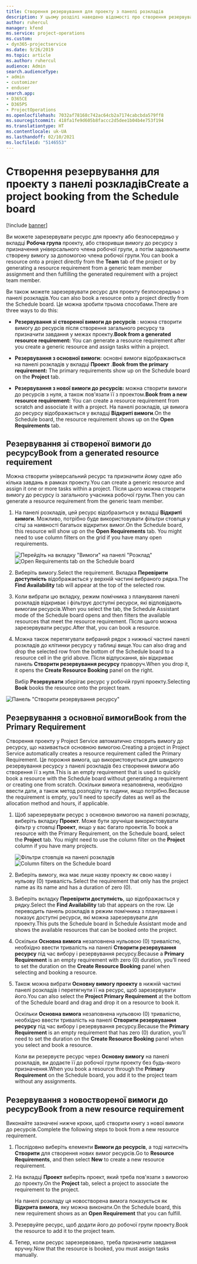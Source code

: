 ```yaml
---
title: Створення резервування для проекту з панелі розкладів
description: У цьому розділі наведено відомості про створення резервування проекту з дошки розкладів.
author: ruhercul
manager: kfend
ms.service: project-operations
ms.custom:
- dyn365-projectservice
ms.date: 9/26/2019
ms.topic: article
ms.author: ruhercul
audience: Admin
search.audienceType:
- admin
- customizer
- enduser
search.app:
- D365CE
- D365PS
- ProjectOperations
ms.openlocfilehash: 7032af78168c742ac64cb2a7174cabcbda579ff8
ms.sourcegitcommit: 418fa1fe9d605b8faccc2d5dee1b04b4e753f194
ms.translationtype: HT
ms.contentlocale: uk-UA
ms.lasthandoff: 02/10/2021
ms.locfileid: "5146553"
---
```

# <a name="create-a-project-booking-from-the-schedule-board"></a><span data-ttu-id="c7485-103">Створення резервування для проекту з панелі розкладів</span><span class="sxs-lookup"><span data-stu-id="c7485-103">Create a project booking from the Schedule board</span></span>

[!include [banner](../includes/psa-now-project-operations.md)]

<span data-ttu-id="c7485-104">Ви можете зарезервувати ресурс для проекту або безпосередньо у вкладці **Робоча група** проекту, або створивши вимогу до ресурсу з призначення універсального члена робочої групи, а потім задовольнити створену вимогу за допомогою члена робочої групи.</span><span class="sxs-lookup"><span data-stu-id="c7485-104">You can book a resource onto a project directly from the **Team** tab of the project or by generating a resource requirement from a generic team member assignment and then fulfilling the generated requirement with a project team member.</span></span>

<span data-ttu-id="c7485-105">Ви також можете зарезервувати ресурс для проекту безпосередньо з панелі розкладів.</span><span class="sxs-lookup"><span data-stu-id="c7485-105">You can also book a resource onto a project directly from the Schedule board.</span></span> <span data-ttu-id="c7485-106">Це можна зробити трьома способами.</span><span class="sxs-lookup"><span data-stu-id="c7485-106">There are three ways to do this:</span></span>

- <span data-ttu-id="c7485-107">**Резервування зі створеної вимоги до ресурсів** : можна створити вимогу до ресурсів після створення загального ресурсу та призначити завдання у межах проекту.</span><span class="sxs-lookup"><span data-stu-id="c7485-107">**Book from a generated resource requirement:** You can generate a resource requirement after you create a generic resource and assign tasks within a project.</span></span>

- <span data-ttu-id="c7485-108">**Резервування з основної вимоги:** основні вимоги відображаються на панелі розкладів у вкладці **Проект** .</span><span class="sxs-lookup"><span data-stu-id="c7485-108">**Book from the primary requirement:** The primary requirements show up on the Schedule board on the **Project** tab.</span></span> 

- <span data-ttu-id="c7485-109">**Резервування з нової вимоги до ресурсів:** можна створити вимоги до ресурсів з нуля, а також пов'язати її з проектом.</span><span class="sxs-lookup"><span data-stu-id="c7485-109">**Book from a new resource requirement:** You can create a resource requirement from scratch and associate it with a project.</span></span> <span data-ttu-id="c7485-110">На панелі розкладів, ця вимога до ресурсу відображається у вкладці **Відкриті вимоги**.</span><span class="sxs-lookup"><span data-stu-id="c7485-110">On the Schedule board, the resource requirement shows up on the **Open Requirements** tab.</span></span>

## <a name="book-from-a-generated-resource-requirement"></a><span data-ttu-id="c7485-111">Резервування зі створеної вимоги до ресурсу</span><span class="sxs-lookup"><span data-stu-id="c7485-111">Book from a generated resource requirement</span></span>

<span data-ttu-id="c7485-112">Можна створити універсальний ресурс та призначити йому одне або кілька завдань в рамках проекту.</span><span class="sxs-lookup"><span data-stu-id="c7485-112">You can create a generic resource and assign it one or more tasks within a project.</span></span> <span data-ttu-id="c7485-113">Після цього можна створити вимогу до ресурсу із загального учасника робочої групи.</span><span class="sxs-lookup"><span data-stu-id="c7485-113">Then you can generate a resource requirement from the generic team member.</span></span> 

1.  <span data-ttu-id="c7485-114">На панелі розкладів, цей ресурс відобразиться у вкладці **Відкриті вимоги**. Можливо, потрібно буде використовувати фільтри стовпця у сітці за наявності багатьох відкритих вимог.</span><span class="sxs-lookup"><span data-stu-id="c7485-114">On the Schedule board, this resource will show up on the **Open Requirements** tab. You might need to use column filters on the grid if you have many open requirements.</span></span> 

    <span data-ttu-id="c7485-115">![Перейдіть на вкладку "Вимоги" на панелі "Розклад"](media/FAQ-Project-Booking-Schedule-Board-1.png "Знімок екрана з таблиці резервувань та призначень")</span><span class="sxs-lookup"><span data-stu-id="c7485-115">![Open Requirements tab on the Schedule board](media/FAQ-Project-Booking-Schedule-Board-1.png "Screenshot of bookings and assignments table")</span></span>

2. <span data-ttu-id="c7485-116">Виберіть вимогу.</span><span class="sxs-lookup"><span data-stu-id="c7485-116">Select the requirement.</span></span> <span data-ttu-id="c7485-117">Вкладка **Перевірити доступність** відображається у верхній частині вибраного рядка.</span><span class="sxs-lookup"><span data-stu-id="c7485-117">The **Find Availability** tab will appear at the top of the selected row.</span></span>
 
3. <span data-ttu-id="c7485-118">Коли вибрати цю вкладку, режим помічника з планування панелі розкладів відкриває і фільтрує доступні ресурси, які відповідають вимогам ресурсів.</span><span class="sxs-lookup"><span data-stu-id="c7485-118">When you select the tab, the Schedule Assistant mode of the Schedule board opens and then filters the available resources that meet the resource requirement.</span></span> <span data-ttu-id="c7485-119">Після цього можна зарезервувати ресурс.</span><span class="sxs-lookup"><span data-stu-id="c7485-119">After that, you can book a resource.</span></span>

4. <span data-ttu-id="c7485-120">Можна також перетягувати вибраний рядок з нижньої частині панелі розкладів до клітинки ресурсу у таблиці вище.</span><span class="sxs-lookup"><span data-stu-id="c7485-120">You can also drag and drop the selected row from the bottom of the Schedule board to a resource cell in the grid above.</span></span> <span data-ttu-id="c7485-121">Після відпускання, він відкриває панель **Створити резервування ресурсу** праворуч.</span><span class="sxs-lookup"><span data-stu-id="c7485-121">When you drop it, it opens the **Create Resource Booking** panel on the right.</span></span>

    <span data-ttu-id="c7485-122">Вибір **Резервувати** зберігає ресурс у робочій групі проекту.</span><span class="sxs-lookup"><span data-stu-id="c7485-122">Selecting **Book** books the resource onto the project team.</span></span>

![Панель "Створити резервування ресурсу"](media/FAQ-Project-Booking-Schedule-Board-6.png "")
 

## <a name="book-from-the-primary-requirement"></a><span data-ttu-id="c7485-124">Резервування з основної вимоги</span><span class="sxs-lookup"><span data-stu-id="c7485-124">Book from the Primary Requirement</span></span>

<span data-ttu-id="c7485-125">Створення проекту у Project Service автоматично створить вимогу до ресурсу, що називається основною вимогою.</span><span class="sxs-lookup"><span data-stu-id="c7485-125">Creating a project in Project Service automatically creates a resource requirement called the Primary Requirement.</span></span> <span data-ttu-id="c7485-126">Це порожня вимога, що використовується для швидкого резервування ресурсу з панелі розкладів без створення вимоги або створення її з нуля.</span><span class="sxs-lookup"><span data-stu-id="c7485-126">This is an empty requirement that is used to quickly book a resource with the Schedule board without generating a requirement or creating one from scratch.</span></span> <span data-ttu-id="c7485-127">Оскільки вимога незаповнена, необхідно ввести дати, а також метод розподілу та години, якщо потрібно.</span><span class="sxs-lookup"><span data-stu-id="c7485-127">Because the requirement is empty, you’ll need to specify dates as well as the allocation method and hours, if applicable.</span></span> 

1. <span data-ttu-id="c7485-128">Щоб зарезервувати ресурс з основною вимогою на панелі розкладу, виберіть вкладку **Проект**. Може бути зручніше використовувати фільтр у стовпці **Проект**, якщо у вас багато проектів.</span><span class="sxs-lookup"><span data-stu-id="c7485-128">To book a resource with the Primary Requirement, on the Schedule board, select the **Project** tab. You might need to use the column filter on the **Project** column if you have many projects.</span></span>

   <span data-ttu-id="c7485-129">![Фільтри стовпців на панелі розкладів](media/FAQ-Project-Booking-Schedule-Board-2.png "Знімок екрана з таблиці резервувань та призначень")</span><span class="sxs-lookup"><span data-stu-id="c7485-129">![Column filters on the Schedule board](media/FAQ-Project-Booking-Schedule-Board-2.png "Screenshot of bookings and assignments table")</span></span>

2. <span data-ttu-id="c7485-130">Виберіть вимогу, яка має лише назву проекту як свою назву і нульову (0) тривалість.</span><span class="sxs-lookup"><span data-stu-id="c7485-130">Select the requirement that only has the project name as its name and has a duration of zero (0).</span></span>

3. <span data-ttu-id="c7485-131">Виберіть вкладку **Перевірити доступність**, що відображається у рядку.</span><span class="sxs-lookup"><span data-stu-id="c7485-131">Select the **Find Availability** tab that appears on the row.</span></span> <span data-ttu-id="c7485-132">Це переводить панель розкладів в режим помічника з планування і показує доступні ресурси, які можна зарезервувати для проекту.</span><span class="sxs-lookup"><span data-stu-id="c7485-132">This puts the Schedule board in Schedule Assistant mode and shows the available resources that can be booked onto the project.</span></span>

4. <span data-ttu-id="c7485-133">Оскільки **Основна вимога** незаповнена нульовою (0) тривалістю, необхідно ввести тривалість на панелі **Створити резервування ресурсу** під час вибору і резервування ресурсу.</span><span class="sxs-lookup"><span data-stu-id="c7485-133">Because a **Primary Requirement** is an empty requirement with zero (0) duration, you’ll need to set the duration on the **Create Resource Booking** panel when selecting and booking a resource.</span></span>

5. <span data-ttu-id="c7485-134">Також можна вибрати **Основну вимогу проекту** в нижній частині панелі розкладів і перетягнути її на ресурс, щоб зарезервувати його.</span><span class="sxs-lookup"><span data-stu-id="c7485-134">You can also select the **Project Primary Requirement** at the bottom of the Schedule board and drag and drop it on a resource to book it.</span></span>
 
    <span data-ttu-id="c7485-135">Оскільки **Основна вимога** незаповнена нульовою (0) тривалістю, необхідно ввести тривалість на панелі **Створити резервування ресурсу** під час вибору і резервування ресурсу.</span><span class="sxs-lookup"><span data-stu-id="c7485-135">Because the **Primary Requirement** is an empty requirement that has zero (0) duration, you’ll need to set the duration on the **Create Resource Booking** panel when you select and book a resource.</span></span>
 
    <span data-ttu-id="c7485-136">Коли ви резервуєте ресурс через **Основну вимогу** на панелі розкладів, ви додаєте її до робочої групи проекту без будь-якого призначення.</span><span class="sxs-lookup"><span data-stu-id="c7485-136">When you book a resource through the **Primary Requirement** on the Schedule board, you add it to the project team without any assignments.</span></span>
 
## <a name="book-from-a-new-resource-requirement"></a><span data-ttu-id="c7485-137">Резервування з новоствореної вимоги до ресурсу</span><span class="sxs-lookup"><span data-stu-id="c7485-137">Book from a new resource requirement</span></span>
<span data-ttu-id="c7485-138">Виконайте зазначені нижче кроки, щоб створити книгу з нової вимоги до ресурсів.</span><span class="sxs-lookup"><span data-stu-id="c7485-138">Complete the following steps to book from a new resource requirement.</span></span> 

1. <span data-ttu-id="c7485-139">Послідовно виберіть елементи **Вимоги до ресурсів**, а тоді натисніть **Створити** для створення нових вимог ресурсів.</span><span class="sxs-lookup"><span data-stu-id="c7485-139">Go to **Resource Requirements**, and then select **New** to create a new resource requirement.</span></span>

2. <span data-ttu-id="c7485-140">На вкладці **Проект** виберіть проект, який треба пов'язати з вимогою до проекту.</span><span class="sxs-lookup"><span data-stu-id="c7485-140">On the **Project** tab, select a project to associate the requirement to the project.</span></span>
 
    <span data-ttu-id="c7485-141">На панелі розкладу ця новостворена вимога показується як **Відкрита вимога**, яку можна виконати.</span><span class="sxs-lookup"><span data-stu-id="c7485-141">On the Schedule board, this new requirement shows as an **Open Requirement** that you can fulfill.</span></span>

3. <span data-ttu-id="c7485-142">Резервуйте ресурс, щоб додати його до робочої групи проекту.</span><span class="sxs-lookup"><span data-stu-id="c7485-142">Book the resource to add it to the project team.</span></span>

4. <span data-ttu-id="c7485-143">Тепер, коли ресурс зарезервовано, треба призначити завдання вручну.</span><span class="sxs-lookup"><span data-stu-id="c7485-143">Now that the resource is booked, you must assign tasks manually.</span></span>

